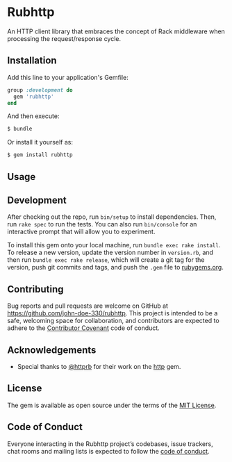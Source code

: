 # Rubhttp

An HTTP client library that embraces the concept of Rack middleware when processing the request/response cycle.


## Installation

Add this line to your application's Gemfile:

  ```ruby
  group :development do
    gem 'rubhttp'
  end
  ```

And then execute:

  ```bash
  $ bundle
  ```

Or install it yourself as:

  ```bash
  $ gem install rubhttp
  ```


## Usage


## Development

After checking out the repo, run `bin/setup` to install dependencies. Then, run `rake spec` to run the tests. You can also run `bin/console` for an interactive prompt that will allow you to experiment.

To install this gem onto your local machine, run `bundle exec rake install`. To release a new version, update the version number in `version.rb`, and then run `bundle exec rake release`, which will create a git tag for the version, push git commits and tags, and push the `.gem` file to [rubygems.org](https://rubygems.org).


## Contributing

Bug reports and pull requests are welcome on GitHub at https://github.com/john-doe-330/rubhttp. This project is intended to be a safe, welcoming space for collaboration, and contributors are expected to adhere to the [Contributor Covenant](http://contributor-covenant.org) code of conduct.


## Acknowledgements

* Special thanks to [@httprb] for their work on the [http] gem.


## License

The gem is available as open source under the terms of the [MIT License](https://opensource.org/licenses/MIT).


## Code of Conduct

Everyone interacting in the Rubhttp project’s codebases, issue trackers, chat rooms and mailing lists is expected to follow the [code of conduct](https://github.com/john-doe-330/rubhttp/blob/master/CODE_OF_CONDUCT.md).


[@httprb]:https://github.com/httprb
[http]:https://github.com/httprb/http
